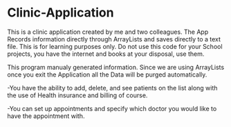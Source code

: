 # Clinic-Application
This is a clinic application created by me and two colleagues. 
The App Records information directly through ArrayLists and saves directly to a text file. 
This is for learning purposes only. Do not use this code for your School projects, 
you have the internet and books at your disposal, use them.

This program manualy generated information. Since we are using ArrayLists once you exit the Application all the Data will 
be purged automatically.

-You have the ability to add, delete, and see patients on the list along with the use of Health insurance and billing of course.

-You can set up appointments and specify which doctor you would like to have the appointment with.



